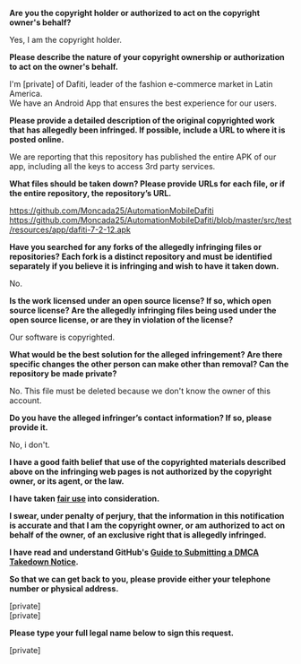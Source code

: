 **Are you the copyright holder or authorized to act on the copyright owner's behalf?**

Yes, I am the copyright holder.

**Please describe the nature of your copyright ownership or authorization to act on the owner's behalf.**

I'm [private] of Dafiti, leader of the fashion e-commerce market in Latin America.  
We have an Android App that ensures the best experience for our users.

**Please provide a detailed description of the original copyrighted work that has allegedly been infringed. If possible, include a URL to where it is posted online.**

We are reporting that this repository has published the entire APK of our app, including all the keys to access 3rd party services.

**What files should be taken down? Please provide URLs for each file, or if the entire repository, the repository’s URL.**

https://github.com/Moncada25/AutomationMobileDafiti  
https://github.com/Moncada25/AutomationMobileDafiti/blob/master/src/test/resources/app/dafiti-7-2-12.apk

**Have you searched for any forks of the allegedly infringing files or repositories? Each fork is a distinct repository and must be identified separately if you believe it is infringing and wish to have it taken down.**

No.

**Is the work licensed under an open source license? If so, which open source license? Are the allegedly infringing files being used under the open source license, or are they in violation of the license?**

Our software is copyrighted.

**What would be the best solution for the alleged infringement? Are there specific changes the other person can make other than removal? Can the repository be made private?**

No. This file must be deleted because we don't know the owner of this account.

**Do you have the alleged infringer’s contact information? If so, please provide it.**

No, i don't.

**I have a good faith belief that use of the copyrighted materials described above on the infringing web pages is not authorized by the copyright owner, or its agent, or the law.**

**I have taken <a href="https://www.lumendatabase.org/topics/22">fair use</a> into consideration.**

**I swear, under penalty of perjury, that the information in this notification is accurate and that I am the copyright owner, or am authorized to act on behalf of the owner, of an exclusive right that is allegedly infringed.**

**I have read and understand GitHub's <a href="https://docs.github.com/articles/guide-to-submitting-a-dmca-takedown-notice/">Guide to Submitting a DMCA Takedown Notice</a>.**

**So that we can get back to you, please provide either your telephone number or physical address.**

[private]  
[private]

**Please type your full legal name below to sign this request.**

[private]

